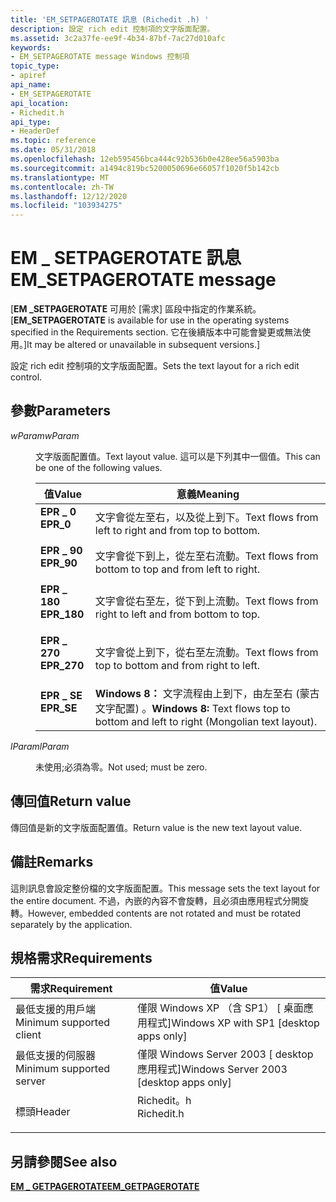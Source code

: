 ```yaml
---
title: 'EM_SETPAGEROTATE 訊息 (Richedit .h) '
description: 設定 rich edit 控制項的文字版面配置。
ms.assetid: 3c2a37fe-ee9f-4b34-87bf-7ac27d010afc
keywords:
- EM_SETPAGEROTATE message Windows 控制項
topic_type:
- apiref
api_name:
- EM_SETPAGEROTATE
api_location:
- Richedit.h
api_type:
- HeaderDef
ms.topic: reference
ms.date: 05/31/2018
ms.openlocfilehash: 12eb595456bca444c92b536b0e428ee56a5903ba
ms.sourcegitcommit: a1494c819bc5200050696e66057f1020f5b142cb
ms.translationtype: MT
ms.contentlocale: zh-TW
ms.lasthandoff: 12/12/2020
ms.locfileid: "103934275"
---
```

# <a name="em_setpagerotate-message"></a><span data-ttu-id="5ff2b-104">EM \_ SETPAGEROTATE 訊息</span><span class="sxs-lookup"><span data-stu-id="5ff2b-104">EM\_SETPAGEROTATE message</span></span>

<span data-ttu-id="5ff2b-105">\[**EM \_SETPAGEROTATE** 可用於 [需求] 區段中指定的作業系統。</span><span class="sxs-lookup"><span data-stu-id="5ff2b-105">\[**EM\_SETPAGEROTATE** is available for use in the operating systems specified in the Requirements section.</span></span> <span data-ttu-id="5ff2b-106">它在後續版本中可能會變更或無法使用。\]</span><span class="sxs-lookup"><span data-stu-id="5ff2b-106">It may be altered or unavailable in subsequent versions.\]</span></span>

<span data-ttu-id="5ff2b-107">設定 rich edit 控制項的文字版面配置。</span><span class="sxs-lookup"><span data-stu-id="5ff2b-107">Sets the text layout for a rich edit control.</span></span>

## <a name="parameters"></a><span data-ttu-id="5ff2b-108">參數</span><span class="sxs-lookup"><span data-stu-id="5ff2b-108">Parameters</span></span>

<dl> <dt>

<span data-ttu-id="5ff2b-109">*wParam*</span><span class="sxs-lookup"><span data-stu-id="5ff2b-109">*wParam*</span></span> 
</dt> <dd>

<span data-ttu-id="5ff2b-110">文字版面配置值。</span><span class="sxs-lookup"><span data-stu-id="5ff2b-110">Text layout value.</span></span> <span data-ttu-id="5ff2b-111">這可以是下列其中一個值。</span><span class="sxs-lookup"><span data-stu-id="5ff2b-111">This can be one of the following values.</span></span>



| <span data-ttu-id="5ff2b-112">值</span><span class="sxs-lookup"><span data-stu-id="5ff2b-112">Value</span></span>                                                                                                                                       | <span data-ttu-id="5ff2b-113">意義</span><span class="sxs-lookup"><span data-stu-id="5ff2b-113">Meaning</span></span>                                                                                       |
|---------------------------------------------------------------------------------------------------------------------------------------------|-----------------------------------------------------------------------------------------------|
| <span id="EPR_0"></span><span id="epr_0"></span><dl> <span data-ttu-id="5ff2b-114"><dt>**EPR \_ 0**</dt></span><span class="sxs-lookup"><span data-stu-id="5ff2b-114"><dt>**EPR\_0**</dt></span></span> </dl>       | <span data-ttu-id="5ff2b-115">文字會從左至右，以及從上到下。</span><span class="sxs-lookup"><span data-stu-id="5ff2b-115">Text flows from left to right and from top to bottom.</span></span><br/>                              |
| <span id="EPR_90"></span><span id="epr_90"></span><dl> <span data-ttu-id="5ff2b-116"><dt>**EPR \_ 90**</dt></span><span class="sxs-lookup"><span data-stu-id="5ff2b-116"><dt>**EPR\_90**</dt></span></span> </dl>    | <span data-ttu-id="5ff2b-117">文字會從下到上，從左至右流動。</span><span class="sxs-lookup"><span data-stu-id="5ff2b-117">Text flows from bottom to top and from left to right.</span></span><br/>                              |
| <span id="EPR_180"></span><span id="epr_180"></span><dl> <span data-ttu-id="5ff2b-118"><dt>**EPR \_ 180**</dt></span><span class="sxs-lookup"><span data-stu-id="5ff2b-118"><dt>**EPR\_180**</dt></span></span> </dl> | <span data-ttu-id="5ff2b-119">文字會從右至左，從下到上流動。</span><span class="sxs-lookup"><span data-stu-id="5ff2b-119">Text flows from right to left and from bottom to top.</span></span><br/>                              |
| <span id="EPR_270"></span><span id="epr_270"></span><dl> <span data-ttu-id="5ff2b-120"><dt>**EPR \_ 270**</dt></span><span class="sxs-lookup"><span data-stu-id="5ff2b-120"><dt>**EPR\_270**</dt></span></span> </dl> | <span data-ttu-id="5ff2b-121">文字會從上到下，從右至左流動。</span><span class="sxs-lookup"><span data-stu-id="5ff2b-121">Text flows from top to bottom and from right to left.</span></span><br/>                              |
| <span id="EPR_SE"></span><span id="epr_se"></span><dl> <span data-ttu-id="5ff2b-122"><dt>**EPR \_ SE**</dt></span><span class="sxs-lookup"><span data-stu-id="5ff2b-122"><dt>**EPR\_SE**</dt></span></span> </dl>    | <span data-ttu-id="5ff2b-123">**Windows 8：** 文字流程由上到下，由左至右 (蒙古文字配置) 。</span><span class="sxs-lookup"><span data-stu-id="5ff2b-123">**Windows 8:** Text flows top to bottom and left to right (Mongolian text layout).</span></span><br/> |



 

</dd> <dt>

<span data-ttu-id="5ff2b-124">*lParam*</span><span class="sxs-lookup"><span data-stu-id="5ff2b-124">*lParam*</span></span> 
</dt> <dd>

<span data-ttu-id="5ff2b-125">未使用;必須為零。</span><span class="sxs-lookup"><span data-stu-id="5ff2b-125">Not used; must be zero.</span></span>

</dd> </dl>

## <a name="return-value"></a><span data-ttu-id="5ff2b-126">傳回值</span><span class="sxs-lookup"><span data-stu-id="5ff2b-126">Return value</span></span>

<span data-ttu-id="5ff2b-127">傳回值是新的文字版面配置值。</span><span class="sxs-lookup"><span data-stu-id="5ff2b-127">Return value is the new text layout value.</span></span>

## <a name="remarks"></a><span data-ttu-id="5ff2b-128">備註</span><span class="sxs-lookup"><span data-stu-id="5ff2b-128">Remarks</span></span>

<span data-ttu-id="5ff2b-129">這則訊息會設定整份檔的文字版面配置。</span><span class="sxs-lookup"><span data-stu-id="5ff2b-129">This message sets the text layout for the entire document.</span></span> <span data-ttu-id="5ff2b-130">不過，內嵌的內容不會旋轉，且必須由應用程式分開旋轉。</span><span class="sxs-lookup"><span data-stu-id="5ff2b-130">However, embedded contents are not rotated and must be rotated separately by the application.</span></span>

## <a name="requirements"></a><span data-ttu-id="5ff2b-131">規格需求</span><span class="sxs-lookup"><span data-stu-id="5ff2b-131">Requirements</span></span>



| <span data-ttu-id="5ff2b-132">需求</span><span class="sxs-lookup"><span data-stu-id="5ff2b-132">Requirement</span></span> | <span data-ttu-id="5ff2b-133">值</span><span class="sxs-lookup"><span data-stu-id="5ff2b-133">Value</span></span> |
|-------------------------------------|---------------------------------------------------------------------------------------|
| <span data-ttu-id="5ff2b-134">最低支援的用戶端</span><span class="sxs-lookup"><span data-stu-id="5ff2b-134">Minimum supported client</span></span><br/> | <span data-ttu-id="5ff2b-135">僅限 Windows XP （含 SP1） \[ 桌面應用程式\]</span><span class="sxs-lookup"><span data-stu-id="5ff2b-135">Windows XP with SP1 \[desktop apps only\]</span></span><br/>                                  |
| <span data-ttu-id="5ff2b-136">最低支援的伺服器</span><span class="sxs-lookup"><span data-stu-id="5ff2b-136">Minimum supported server</span></span><br/> | <span data-ttu-id="5ff2b-137">僅限 Windows Server 2003 \[ desktop 應用程式\]</span><span class="sxs-lookup"><span data-stu-id="5ff2b-137">Windows Server 2003 \[desktop apps only\]</span></span><br/>                                  |
| <span data-ttu-id="5ff2b-138">標頭</span><span class="sxs-lookup"><span data-stu-id="5ff2b-138">Header</span></span><br/>                   | <dl> <span data-ttu-id="5ff2b-139"><dt>Richedit。h</dt></span><span class="sxs-lookup"><span data-stu-id="5ff2b-139"><dt>Richedit.h</dt></span></span> </dl> |



## <a name="see-also"></a><span data-ttu-id="5ff2b-140">另請參閱</span><span class="sxs-lookup"><span data-stu-id="5ff2b-140">See also</span></span>

<dl> <dt>

[<span data-ttu-id="5ff2b-141">**EM \_ GETPAGEROTATE**</span><span class="sxs-lookup"><span data-stu-id="5ff2b-141">**EM\_GETPAGEROTATE**</span></span>](em-getpagerotate.md)
</dt> </dl>

 

 





